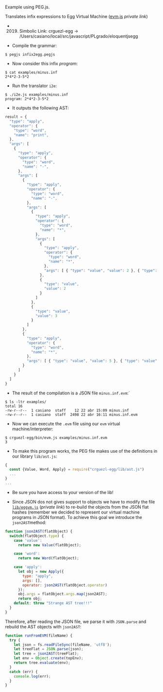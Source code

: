 Example using PEG.js. 

Translates infix expressions to Egg Virtual Machine ([evm.js](https://github.com/ULL-ESIT-PL-1718/egg/blob/private/bin/evm.js) *private link*)

* 2019. Simbolic Link: crguezl-egg -> /Users/casiano/local/src/javascript/PLgrado/eloquentjsegg

* Compile the grammar:
```
$ pegjs infix2egg.pegjs
```
* Now consider this infix *program*:
```
$ cat examples/minus.inf
2*4*2-3-5*2
```
* Run the translator `i2e`:
```
$ ./i2e.js examples/minus.inf
program: 2*4*2-3-5*2
```
* It outputs the following AST:
```javascript
result = {
  "type": "apply",
  "operator": {
    "type": "word",
    "name": "print",
  },
  "args": [
    {
      "type": "apply",
      "operator": {
        "type": "word",
        "name": "-",
      },
      "args": [
        {
          "type": "apply",
          "operator": {
            "type": "word",
            "name": "-",
          },
          "args": [
            {
              "type": "apply",
              "operator": {
                "type": "word",
                "name": "*",
              },
              "args": [
                {
                  "type": "apply",
                  "operator": {
                    "type": "word",
                    "name": "*",
                  },
                  "args": [ { "type": "value", "value": 2 }, { "type": "value", "value": 4 } ]
                },
                {
                  "type": "value",
                  "value": 2
                }
              ]
            },
            {
              "type": "value",
              "value": 3
            }
          ]
        },
        {
          "type": "apply",
          "operator": {
            "type": "word",
            "name": "*",
          },
          "args": [ { "type": "value", "value": 5 }, { "type": "value", "value": 2 } ]
        }
      ]
    }
  ]
}
```
* The result of the compilation is a JSON file `minus.inf.evm`:`
```
$ ls -ltr examples/
total 16
-rw-r--r--  1 casiano  staff    12 22 abr 15:09 minus.inf
-rw-r--r--  1 casiano  staff  2498 22 abr 16:11 minus.inf.evm
```
* Now we can execute the `.evm` file using our `evm` virtual machine/interpreter:
```
$ crguezl-egg/bin/evm.js examples/minus.inf.evm 
3
```
* To make this program works, the PEG file makes use of the definitions in  our 
library `lib/ast.js`:

```javascript
{ 
  const {Value, Word, Apply} = require("crguezl-egg/lib/ast.js")
  ...
}
...
```

* Be sure you have access to your version of the lib!

* Since JSON dos not gives support to objects we have to modify the file [`lib/eggvm.js`](https://github.com/ULL-ESIT-PL-1718/egg/blob/private/lib/eggvm.js#L31-L65) (*private link*) 
to re-build the objects from the JSON flat hashes (remember we decided to represent 
our virtual machine programs in JSON format).
To achieve this goal we introduce 
the `json2AST`method:

```javascript
function json2AST(flatObject) {
  switch(flatObject.type) {
    case 'value':
      return new Value(flatObject);

    case 'word':
      return new Word(flatObject);

    case 'apply':
      let obj = new Apply({
        type: "apply", 
        args: [], 
        operator: json2AST(flatObject.operator)
      });
      obj.args = flatObject.args.map(json2AST);
      return obj;
    default: throw "Strange AST tree!!!"
  }
}
```

Therefore, after reading the JSON file, we parse it with `JSON.parse` and 
rebuild the AST objects with `json2AST`:

```javascript
function runFromEVM(fileName) {
  try {
    let json = fs.readFileSync(fileName, 'utf8');
    let treeFlat = JSON.parse(json);
    let tree = json2AST(treeFlat);
    let env = Object.create(topEnv);
    return tree.evaluate(env);
  }
  catch (err) {
    console.log(err);
  }
}
```
